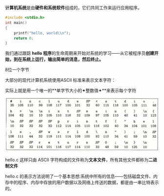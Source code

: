 **计算机系统**是由**硬件和系统软件**组成的，它们共同工作来运行应用程序。

```c
#include <stdio.h>
int main()
{
    printf("hello, world\\n");
    return 0;
}
```

我们通过跟踪 **hello 程序**的生命周期来开始对系统的学习——从它被程序员**创建开始，到在系统上运行，输出简单的消息，然后终止。**

8位一个字节

大部分的现代计算机系统使用ASCII 标准来表示文本字符：

实际上就是用一个唯一的**单字节大小的✦整数值✦**来表示每个字符

![image-20230108092718963](image/image-20230108092718963.png)

hello.c 这样只由 ASCII 字符构成的文件称为**文本文件**，所有其他文件都称为**二进制文件**

hello.c 的表示方法说明了一个基本思想∶系统中所有的信息——包括磁盘文件、内存中的程序、内存中存放的用户数据以及网络上传送的数据，都是由一串比特表示的。